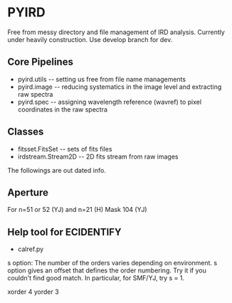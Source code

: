 # PYIRD

Free from messy directory and file management of IRD analysis.
Currently under heavily construction. Use develop branch for dev.


Core Pipelines
------------------

- pyird.utils -- setting us free from file name managements
- pyird.image -- reducing systematics in the image level and extracting raw spectra
- pyird.spec -- assigning wavelength reference (wavref) to pixel coordinates in the raw spectra


Classes
------------------

- fitsset.FitsSet --  sets of fits files 
- irdstream.Stream2D -- 2D fits stream from raw images


The followings are out dated info.

Aperture
------------------------------

For n=51 or 52 (YJ) and n=21 (H)
Mask 104 (YJ) 


Help tool for ECIDENTIFY
--------------------------

- calref.py

s option: The number of the orders varies depending on environment. s option gives an offset that defines the order numbering. Try it if you couldn't find good match. In particular, for SMF/YJ, try s = 1.

xorder 4
yorder 3
